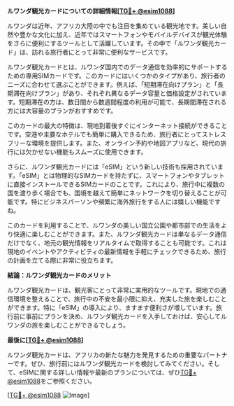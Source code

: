 **ルワンダ観光カードについての詳細情報[[TG💪+ @esim1088](https://t.me/s/esim1088)]**

ルワンダは近年、アフリカ大陸の中でも注目を集めている観光地です。美しい自然や豊かな文化に加え、近年ではスマートフォンやモバイルデバイスが観光体験をさらに便利にするツールとして活躍しています。その中で「ルワンダ観光カード」は、訪れる旅行者にとって非常に便利なサービスです。

ルワンダ観光カードとは、ルワンダ国内でのデータ通信を効率的にサポートするための専用SIMカードです。このカードにはいくつかのタイプがあり、旅行者のニーズに合わせて選ぶことができます。例えば、「短期滞在向けプラン」と「長期滞在向けプラン」があり、それぞれ異なるデータ容量と価格設定がされています。短期滞在の方は、数日間から数週間程度の利用が可能で、長期間滞在される方には大容量のプランがおすすめです。

このカードの最大の特徴は、現地到着後すぐにインターネット接続ができることです。空港や主要なホテルでも簡単に購入できるため、旅行者にとってストレスフリーな環境を提供します。また、オンライン予約や地図アプリなど、現代の旅行には欠かせない機能もスムーズに使用できます。

さらに、ルワンダ観光カードには「eSIM」という新しい技術も採用されています。「eSIM」とは物理的なSIMカードを持たずに、スマートフォンやタブレットに直接インストールできるSIMカードのことです。これにより、旅行中に複数の国を渡り歩く場合でも、国境を越えて簡単にネットワークを切り替えることが可能です。特にビジネスパーソンや頻繁に海外旅行をする人には嬉しい機能ですね。

このカードを利用することで、ルワンダの美しい国立公園や都市部での生活をより快適に楽しむことができます。また、ルワンダ観光カードは単なるデータ通信だけでなく、地元の観光情報をリアルタイムで取得することも可能です。これは現地のイベントやアクティビティの最新情報を手軽にチェックできるため、旅行の計画を立てる際に非常に役立ちます。

**結論：ルワンダ観光カードのメリット**

ルワンダ観光カードは、観光客にとって非常に実用的なツールです。現地での通信環境を整えることで、旅行中の不安を最小限に抑え、充実した旅を楽しむことができます。特に「eSIM」の導入により、ますます便利さが増しています。旅行前に事前にプランを決め、ルワンダ観光カードを入手しておけば、安心してルワンダの旅を楽しむことができるでしょう。

**最後に[[TG💪+ @esim1088](https://t.me/s/esim1088)]**

ルワンダ観光カードは、アフリカの新たな魅力を発見するための重要なパートナーです。ぜひ、旅行前にはルワンダ観光カードを検討してみてください。そして、eSIMに関する詳しい情報や最新のプランについては、ぜひ[TG💪+ @esim1088](https://t.me/s/esim1088)をご参照ください。

[[TG💪+ @esim1088](https://t.me/s/esim1088) ![Image](https://i.postimg.cc/Y0z9fWf4/image.png)]
